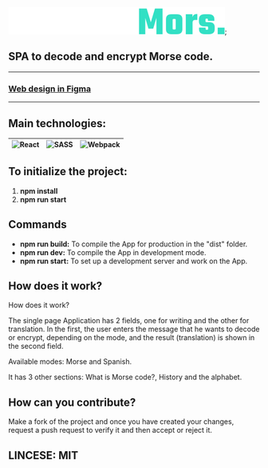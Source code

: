 ![DecoderMors. Logo](./src/assets/images/logo/decodermors-logo.svg);
<!-- # Decoder Mors.  -->
## SPA to decode and encrypt Morse code.

---

### **[Web design in Figma](https://www.figma.com/file/Us145YLr9xp2XXPv8AW9vq/React---Decoder-Mors.?node-id=0%3A1)**

---

## Main technologies:

| ![React](https://www.vectorlogo.zone/logos/reactjs/reactjs-ar21.svg) | ![SASS](https://www.vectorlogo.zone/logos/sass-lang/sass-lang-ar21.svg) | ![Webpack](https://www.vectorlogo.zone/logos/js_webpack/js_webpack-ar21.svg) |
|--|--|--|

## To initialize the project:

1. **npm install**
2. **npm run start**

## Commands

- **npm run build:** To compile the App for production in the "dist" folder.
- **npm run dev:** To compile the App in development mode.
- **npm run start:** To set up a development server and work on the App.

## How does it work?

How does it work?

The single page Application has 2 fields, one for writing and the other for translation. In the first, the user enters the message that he wants to decode or encrypt, depending on the mode, and the result (translation) is shown in the second field.

Available modes: Morse and Spanish.

It has 3 other sections: What is Morse code?, History and the alphabet.

## How can you contribute?

Make a fork of the project and once you have created your changes, request a push request to verify it and then accept or reject it.

## LINCESE: MIT